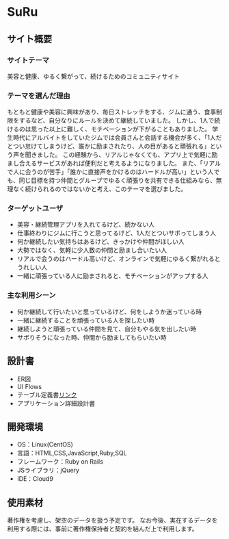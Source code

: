 # SuRu
## サイト概要
### サイトテーマ
美容と健康、ゆるく繋がって、続けるためのコミュニティサイト
​
### テーマを選んだ理由
もともと健康や美容に興味があり、毎日ストレッチをする、ジムに通う、食事制限をするなど、自分なりにルールを決めて継続していました。
しかし、1人で続けるのは思った以上に難しく、モチベーションが下がることもありました。
学生時代にアルバイトをしていたジムでは会員さんと会話する機会が多く、「1人だとつい怠けてしまうけど、誰かに励まされたり、人の目があると頑張れる」という声を聞きました。
この経験から、リアルじゃなくても、アプリ上で気軽に励まし合えるサービスがあれば便利だと考えるようになりました。
また、「リアルで人に会うのが苦手」「誰かに直接声をかけるのはハードルが高い」という人でも、同じ目標を持つ仲間とグループでゆるく頑張りを共有できる仕組みなら、無理なく続けられるのではないかと考え、このテーマを選びました。

### ターゲットユーザ
* 美容・継続管理アプリを入れてるけど、続かない人
* 仕事終わりにジムに行こうと思ってるけど、1人だとついサボってしまう人
* 何か継続したい気持ちはあるけど、きっかけや仲間がほしい人
* 大勢ではなく、気軽に少人数の仲間と励まし合いたい人
* リアルで会うのはハードル高いけど、オンラインで気軽にゆるく繋がれるとうれしい人
* 一緒に頑張っている人に励まされると、モチベーションがアップする人
​
### 主な利用シーン
* 何か継続して行いたいと思っているけど、何をしようか迷っている時
* 一緒に継続することを頑張っている人を探したい時
* 継続しようと頑張っている仲間を見て、自分もやる気を出したい時
* サボりそうになった時、仲間から励ましてもらいたい時

## 設計書
- ER図
- UI Flows
- テーブル定義書[リンク](https://docs.google.com/spreadsheets/d/1NE0FUC1XkZhQnUSlpCnsnP0iomoIsRFS0N7GKi6gf7U/edit?usp=drive_link)
- アプリケーション詳細設計書

## 開発環境
- OS：Linux(CentOS)
- 言語：HTML,CSS,JavaScript,Ruby,SQL
- フレームワーク：Ruby on Rails
- JSライブラリ：jQuery
- IDE：Cloud9
​
## 使用素材
著作権を考慮し、架空のデータを扱う予定です。
なお今後、実在するデータを利用する際には、事前に著作権保持者と契約を結んだ上で利用します。